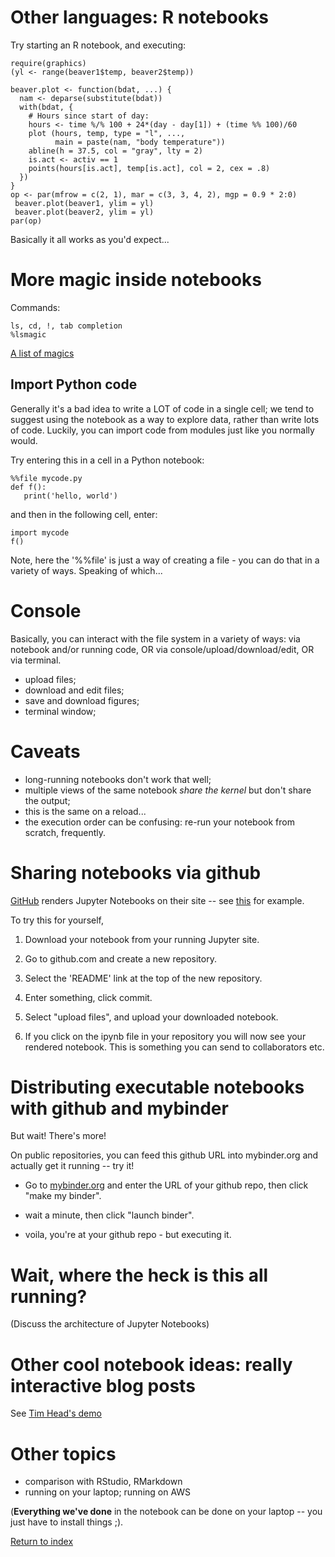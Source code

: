 # Other languages: R notebooks

Try starting an R notebook, and executing:

    require(graphics)
    (yl <- range(beaver1$temp, beaver2$temp))
    
    beaver.plot <- function(bdat, ...) {
      nam <- deparse(substitute(bdat))
      with(bdat, {
        # Hours since start of day:
        hours <- time %/% 100 + 24*(day - day[1]) + (time %% 100)/60
        plot (hours, temp, type = "l", ...,
              main = paste(nam, "body temperature"))
        abline(h = 37.5, col = "gray", lty = 2)
        is.act <- activ == 1
        points(hours[is.act], temp[is.act], col = 2, cex = .8)
      })
    }
    op <- par(mfrow = c(2, 1), mar = c(3, 3, 4, 2), mgp = 0.9 * 2:0)
     beaver.plot(beaver1, ylim = yl)
     beaver.plot(beaver2, ylim = yl)
    par(op)

Basically it all works as you'd expect...

# More magic inside notebooks
 
Commands:

    ls, cd, !, tab completion
    %lsmagic

[A list of magics](http://jupyter.cs.brynmawr.edu/hub/dblank/public/Jupyter%20Magics.ipynb)

## Import Python code

Generally it's a bad idea to write a LOT of code in a single cell; we
tend to suggest using the notebook as a way to explore data, rather than
write lots of code.  Luckily, you can import code from modules just like
you normally would.

Try entering this in a cell in a Python notebook:

    %%file mycode.py
    def f():
       print('hello, world')

and then in the following cell, enter:

    import mycode
    f()

Note, here the '%%file' is just a way of creating a file - you can do that
in a variety of ways.  Speaking of which...

# Console

Basically, you can interact with the file system in a variety of ways:
via notebook and/or running code, OR via console/upload/download/edit,
OR via terminal.

* upload files;
* download and edit files;
* save and download figures;
* terminal window;

# Caveats

* long-running notebooks don't work that well;
* multiple views of the same notebook *share the kernel* but don't share
  the output;
* this is the same on a reload...
* the execution order can be confusing: re-run your notebook from
  scratch, frequently.

# Sharing notebooks via github

[GitHub](http://github.com/) renders Jupyter Notebooks on their site
-- see
[this](https://github.com/ngs-docs/2016-mar-jupyter/blob/master/my%20first%20notebook.ipynb)
for example.

To try this for yourself,

1. Download your notebook from your running Jupyter site.

2. Go to github.com and create a new repository.

3. Select the 'README' link at the top of the new repository.

4. Enter something, click commit.

5. Select "upload files", and upload your downloaded notebook.

6. If you click on the ipynb file in your repository you will now see
   your rendered notebook. This is something you can send to collaborators
   etc.

# Distributing executable notebooks with github and mybinder

But wait! There's more!

On public repositories, you can feed this github URL into mybinder.org and
actually get it running -- try it!

* Go to [mybinder.org](http://mybinder.org) and enter the URL of your github
  repo, then click "make my binder".

* wait a minute, then click "launch binder".

* voila, you're at your github repo - but executing it.

# Wait, where the heck is this all running?

(Discuss the architecture of Jupyter Notebooks)

# Other cool notebook ideas: really interactive blog posts

See [Tim Head's demo](https://betatim.github.io/posts/really-interactive-posts/)

# Other topics

* comparison with RStudio, RMarkdown
* running on your laptop; running on AWS

(**Everything we've done** in the notebook can be done on your laptop -- you
just have to install things ;).

[Return to index](https://github.com/ngs-docs/2016-mar-jupyter)

